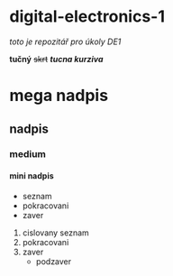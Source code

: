 # digital-electronics-1
*toto je repozitář pro úkoly DE1*

**tučný** ~~skrt~~ ***tucna kurziva***

# mega nadpis
## nadpis
### medium
#### mini nadpis

- seznam
- pokracovani
- zaver

1. cislovany seznam
2. pokracovani
3. zaver
    - podzaver
